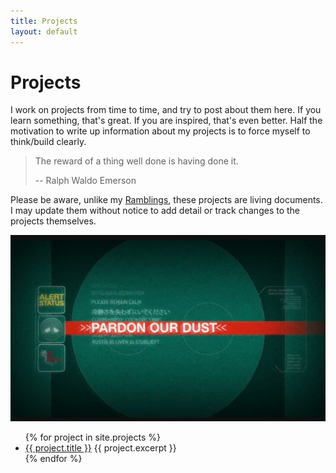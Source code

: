 ```yaml
---
title: Projects
layout: default
---
```


# Projects

I work on projects from time to time, and try to post about them here. If you
learn something, that's great. If you are inspired, that's even better. Half
the motivation to write up information about my projects is to force myself to
think/build clearly.

> The reward of a thing well done is having done it.
>
> -- Ralph Waldo Emerson

Please be aware, unlike my [Ramblings](/ramblings), these projects are living
documents. I may update them without notice to add detail or track changes to
the projects themselves.

![](/img/dust.jpg)

<ul>
{% for project in site.projects %}
    <li>
        <a href="{{ project.url }}">{{ project.title }}</a>
        {{ project.excerpt }}
    </li>
{% endfor %}
</ul>
